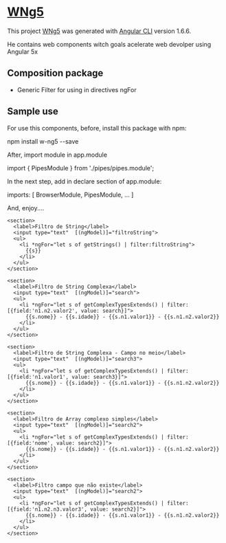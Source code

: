 # [WNg5](https://github.com/wquintanilhadasilva/w-ng5)

This project [WNg5](https://github.com/wquintanilhadasilva/w-ng5) was generated with [Angular CLI](https://github.com/angular/angular-cli) version 1.6.6.

He contains web components witch goals acelerate web devolper using Angular 5x

## Composition package

* Generic Filter for using in directives ngFor

## Sample use

For use this components, before, install this package with npm:

  npm install w-ng5 --save

After, import module in app.module

  import { PipesModule } from './pipes/pipes.module';

In the next step, add in declare section of app.module:

  imports: [
    BrowserModule,
    PipesModule,
    ...
  ]

And, enjoy....

    <section>
      <label>Filtro de String</label>
      <input type="text"  [(ngModel)]="filtroString">
      <ul>
        <li *ngFor="let s of getStrings() | filter:filtroString">
          {{s}}
        </li>
      </ul>
    </section>

    <section>
      <label>Filtro de String Complexa</label>
      <input type="text"  [(ngModel)]="search">
      <ul>
        <li *ngFor="let s of getComplexTypesExtends() | filter:[{field:'n1.n2.valor2', value: search}]">
          {{s.nome}} - {{s.idade}} - {{s.n1.valor1}} - {{s.n1.n2.valor2}}
        </li>
      </ul>
    </section>

    <section>
      <label>Filtro de String Complexa - Campo no meio</label>
      <input type="text"  [(ngModel)]="search3">
      <ul>
        <li *ngFor="let s of getComplexTypesExtends() | filter:[{field:'n1.valor1', value: search3}]">
          {{s.nome}} - {{s.idade}} - {{s.n1.valor1}} - {{s.n1.n2.valor2}}
        </li>
      </ul>
    </section>

    <section>
      <label>Filtro de Array complexo simples</label>
      <input type="text"  [(ngModel)]="search2">
      <ul>
        <li *ngFor="let s of getComplexTypesExtends() | filter:[{field:'nome', value: search2}]">
          {{s.nome}} - {{s.idade}} - {{s.n1.valor1}} - {{s.n1.n2.valor2}}
        </li>
      </ul>
    </section>

    <section>
      <label>Filtro campo que não existe</label>
      <input type="text"  [(ngModel)]="search2">
      <ul>
        <li *ngFor="let s of getComplexTypesExtends() | filter:[{field:'n1.n2.n3.valor3', value: search2}]">
          {{s.nome}} - {{s.idade}} - {{s.n1.valor1}} - {{s.n1.n2.valor2}}
        </li>
      </ul>
    </section>
